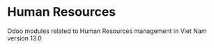 Human Resources
===============

Odoo modules related to Human Resources management in Viet Nam version 13.0
